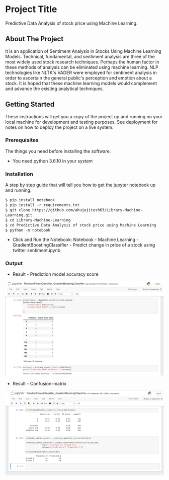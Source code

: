 # Project Title

Predictive Data Analysis of stock price using Machine Learning. 

## About The Project

It is an application of Sentiment Analysis in Stocks Using Machine Learning Models.
Technical, fundamental, and sentiment analysis are three of the most widely used stock research techniques. Perhaps the human factor in these methods of analysis can be eliminated using machine learning. NLP technologies like NLTK's VADER were employed for sentiment analysis in order to ascertain the general public's perception and emotion about a stock. It is hoped that these machine learning models would complement and advance the existing analytical techniques.

## Getting Started

These instructions will get you a copy of the project up and running on your local machine for development and testing purposes. See deployment for notes on how to deploy the project on a live system.

### Prerequisites

The things you need before installing the software.

* You need python 3.6.10 in your system

### Installation

A step by step guide that will tell you how to get the jupyter notebook up and running.

```
$ pip install notebook
$ pip install -r requirements.txt
$ git clone https://github.com/ahujajitesh63/Library-Machine-Learning.git
$ cd Library-Machine-Learning
$ cd Predictive Data Analysis of stock price using Machine Learning
$ python -m notebook
```
* Click and Run the Notebook: Notebook - Machine Learning - GradientBoostingClassifier - Predict change in price of a stock using twitter sentiment.ipynb

### Output
* Result - Prediction model accuracy score
<img src="/Predictive Data Analysis of stock price using Machine Learning/ML result.png" alt="Employee data" title="Employee Data title">

* Result - Confusion-matrix
<img src="/Predictive Data Analysis of stock price using Machine Learning/ML result 1.png" alt="Employee data" title="Employee Data title">



